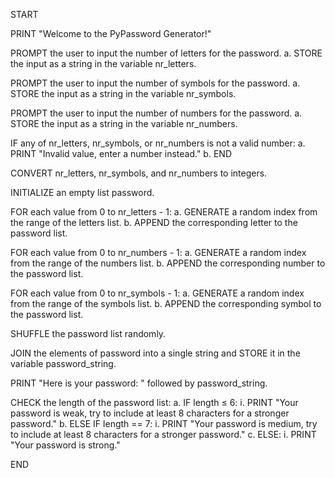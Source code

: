 START

PRINT "Welcome to the PyPassword Generator!"

PROMPT the user to input the number of letters for the password.
a. STORE the input as a string in the variable nr_letters.

PROMPT the user to input the number of symbols for the password.
a. STORE the input as a string in the variable nr_symbols.

PROMPT the user to input the number of numbers for the password.
a. STORE the input as a string in the variable nr_numbers.

IF any of nr_letters, nr_symbols, or nr_numbers is not a valid number:
a. PRINT "Invalid value, enter a number instead."
b. END

CONVERT nr_letters, nr_symbols, and nr_numbers to integers.

INITIALIZE an empty list password.

FOR each value from 0 to nr_letters - 1:
a. GENERATE a random index from the range of the letters list.
b. APPEND the corresponding letter to the password list.

FOR each value from 0 to nr_numbers - 1:
a. GENERATE a random index from the range of the numbers list.
b. APPEND the corresponding number to the password list.

FOR each value from 0 to nr_symbols - 1:
a. GENERATE a random index from the range of the symbols list.
b. APPEND the corresponding symbol to the password list.

SHUFFLE the password list randomly.

JOIN the elements of password into a single string and STORE it in the variable password_string.

PRINT "Here is your password: " followed by password_string.

CHECK the length of the password list:
a. IF length ≤ 6:
i. PRINT "Your password is weak, try to include at least 8 characters for a stronger password."
b. ELSE IF length == 7:
i. PRINT "Your password is medium, try to include at least 8 characters for a stronger password."
c. ELSE:
i. PRINT "Your password is strong."

END